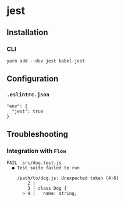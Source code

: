 # jest

## Installation
### CLI
```
yarn add --dev jest babel-jest
```

## Configuration
### `.eslintrc.json`
```
"env": {
  "jest": true
}
```
## Troubleshooting
### Integration with `Flow`
```
FAIL  src/dog.test.js
  ● Test suite failed to run

    /path/to/dog.js: Unexpected token (4:6)
        2 |
        3 | class Dog {
      > 4 |   name: string;
```
